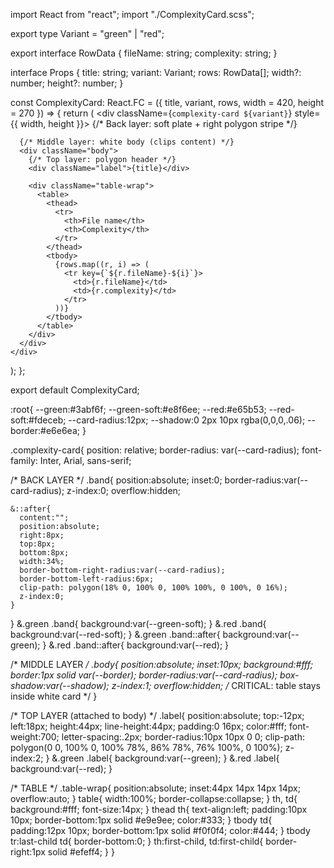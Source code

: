 import React from "react";
import "./ComplexityCard.scss";

export type Variant = "green" | "red";

export interface RowData {
  fileName: string;
  complexity: string;
}

interface Props {
  title: string;
  variant: Variant;
  rows: RowData[];
  width?: number;
  height?: number;
}

const ComplexityCard: React.FC<Props> = ({
  title,
  variant,
  rows,
  width = 420,
  height = 270
}) => {
  return (
    <div className={`complexity-card ${variant}`} style={{ width, height }}>
      {/* Back layer: soft plate + right polygon stripe */}
      <div className="band" aria-hidden="true" />

      {/* Middle layer: white body (clips content) */}
      <div className="body">
        {/* Top layer: polygon header */}
        <div className="label">{title}</div>

        <div className="table-wrap">
          <table>
            <thead>
              <tr>
                <th>File name</th>
                <th>Complexity</th>
              </tr>
            </thead>
            <tbody>
              {rows.map((r, i) => (
                <tr key={`${r.fileName}-${i}`}>
                  <td>{r.fileName}</td>
                  <td>{r.complexity}</td>
                </tr>
              ))}
            </tbody>
          </table>
        </div>
      </div>
    </div>
  );
};

export default ComplexityCard;



:root{
  --green:#3abf6f;
  --green-soft:#e8f6ee;
  --red:#e65b53;
  --red-soft:#fdeceb;
  --card-radius:12px;
  --shadow:0 2px 10px rgba(0,0,0,.06);
  --border:#e6e6ea;
}

.complexity-card{
  position: relative;
  border-radius: var(--card-radius);
  font-family: Inter, Arial, sans-serif;

  /* BACK LAYER */
  .band{
    position:absolute;
    inset:0;
    border-radius:var(--card-radius);
    z-index:0;
    overflow:hidden;

    &::after{
      content:"";
      position:absolute;
      right:8px;
      top:8px;
      bottom:8px;
      width:34%;
      border-bottom-right-radius:var(--card-radius);
      border-bottom-left-radius:6px;
      clip-path: polygon(18% 0, 100% 0, 100% 100%, 0 100%, 0 16%);
      z-index:0;
    }
  }
  &.green .band{ background:var(--green-soft); }
  &.red   .band{ background:var(--red-soft); }
  &.green .band::after{ background:var(--green); }
  &.red   .band::after{ background:var(--red); }

  /* MIDDLE LAYER */
  .body{
    position:absolute;
    inset:10px;
    background:#fff;
    border:1px solid var(--border);
    border-radius:var(--card-radius);
    box-shadow:var(--shadow);
    z-index:1;
    overflow:hidden; /* CRITICAL: table stays inside white card */
  }

  /* TOP LAYER (attached to body) */
  .label{
    position:absolute;
    top:-12px;
    left:18px;
    height:44px;
    line-height:44px;
    padding:0 16px;
    color:#fff;
    font-weight:700;
    letter-spacing:.2px;
    border-radius:10px 10px 0 0;
    clip-path: polygon(0 0, 100% 0, 100% 78%, 86% 78%, 76% 100%, 0 100%);
    z-index:2;
  }
  &.green .label{ background:var(--green); }
  &.red   .label{ background:var(--red); }

  /* TABLE */
  .table-wrap{
    position:absolute;
    inset:44px 14px 14px 14px;
    overflow:auto;
  }
  table{ width:100%; border-collapse:collapse; }
  th, td{ background:#fff; font-size:14px; }
  thead th{
    text-align:left;
    padding:10px 10px;
    border-bottom:1px solid #e9e9ee;
    color:#333;
  }
  tbody td{
    padding:12px 10px;
    border-bottom:1px solid #f0f0f4;
    color:#444;
  }
  tbody tr:last-child td{ border-bottom:0; }
  th:first-child, td:first-child{ border-right:1px solid #efeff4; }
}







